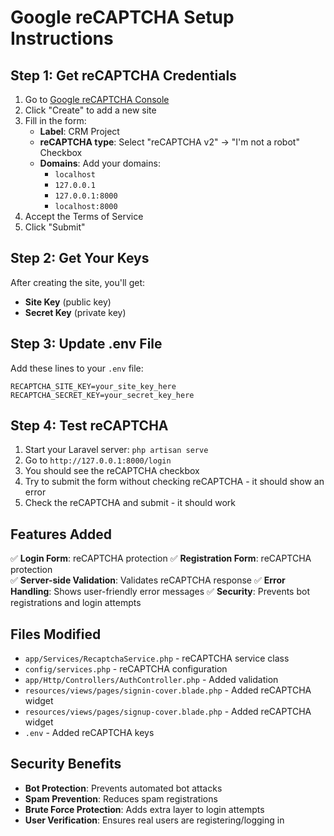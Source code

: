 # Google reCAPTCHA Setup Instructions

## Step 1: Get reCAPTCHA Credentials

1. Go to [Google reCAPTCHA Console](https://www.google.com/recaptcha/admin)
2. Click "Create" to add a new site
3. Fill in the form:
   - **Label**: CRM Project
   - **reCAPTCHA type**: Select "reCAPTCHA v2" → "I'm not a robot" Checkbox
   - **Domains**: Add your domains:
     - `localhost`
     - `127.0.0.1`
     - `127.0.0.1:8000`
     - `localhost:8000`
4. Accept the Terms of Service
5. Click "Submit"

## Step 2: Get Your Keys

After creating the site, you'll get:
- **Site Key** (public key)
- **Secret Key** (private key)

## Step 3: Update .env File

Add these lines to your `.env` file:

```
RECAPTCHA_SITE_KEY=your_site_key_here
RECAPTCHA_SECRET_KEY=your_secret_key_here
```

## Step 4: Test reCAPTCHA

1. Start your Laravel server: `php artisan serve`
2. Go to `http://127.0.0.1:8000/login`
3. You should see the reCAPTCHA checkbox
4. Try to submit the form without checking reCAPTCHA - it should show an error
5. Check the reCAPTCHA and submit - it should work

## Features Added

✅ **Login Form**: reCAPTCHA protection
✅ **Registration Form**: reCAPTCHA protection  
✅ **Server-side Validation**: Validates reCAPTCHA response
✅ **Error Handling**: Shows user-friendly error messages
✅ **Security**: Prevents bot registrations and login attempts

## Files Modified

- `app/Services/RecaptchaService.php` - reCAPTCHA service class
- `config/services.php` - reCAPTCHA configuration
- `app/Http/Controllers/AuthController.php` - Added validation
- `resources/views/pages/signin-cover.blade.php` - Added reCAPTCHA widget
- `resources/views/pages/signup-cover.blade.php` - Added reCAPTCHA widget
- `.env` - Added reCAPTCHA keys

## Security Benefits

- **Bot Protection**: Prevents automated bot attacks
- **Spam Prevention**: Reduces spam registrations
- **Brute Force Protection**: Adds extra layer to login attempts
- **User Verification**: Ensures real users are registering/logging in
